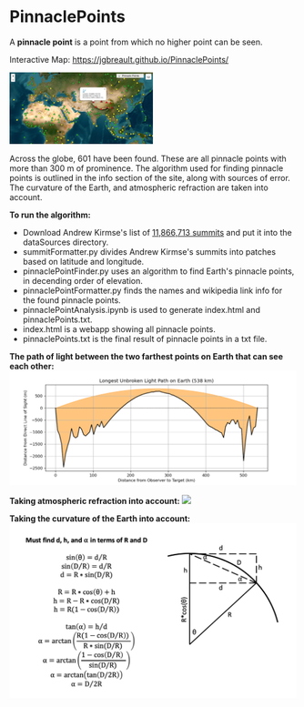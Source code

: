 # PinnaclePoints

A **pinnacle point** is a point from which no higher point can be seen.

Interactive Map: https://jgbreault.github.io/PinnaclePoints/

<img src="https://github.com/jgbreault/PinnaclePoints/blob/main/misc/pics/pinnaclePoints_globe.png" width=50%/>

Across the globe, 601 have been found. These are all pinnacle points with more than 300 m of prominence. The algorithm used for finding pinnacle points is outlined in the info section of the site, along with sources of error. The curvature of the Earth, and atmospheric refraction are taken into account.

**To run the algorithm:**
- Download Andrew Kirmse's list of <a href="https://www.andrewkirmse.com/prominence-update-2023#h.cap6s838fwux">11,866,713 summits</a> and put it into the dataSources directory.
- summitFormatter.py divides Andrew Kirmse's summits into patches based on latitude and longitude.
- pinnaclePointFinder.py uses an algorithm to find Earth's pinnacle points, in decending order of elevation.
- pinnaclePointFormatter.py finds the names and wikipedia link info for the found pinnacle points.
- pinnaclePointAnalysis.ipynb is used to generate index.html and pinnaclePoints.txt.
- index.html is a webapp showing all pinnacle points.
- pinnaclePoints.txt is the final result of pinnacle points in a txt file.

**The path of light between the two farthest points on Earth that can see each other:**
<img src="https://github.com/jgbreault/PinnaclePoints/blob/main/misc/pics/Longest_Unbroken_Light_Path_on_Earth_(538_km).png"/>

**Taking atmospheric refraction into account:**
<img src="https://github.com/jgbreault/PinnaclePoints/blob/main/misc/math/atmosphericRefraction.png" width=50%/>

**Taking the curvature of the Earth into account:**
<img src="https://github.com/jgbreault/PinnaclePoints/blob/main/misc/math/earthCurvature.png"/>
